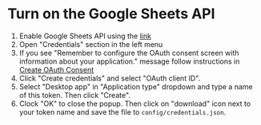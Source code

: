 Turn on the Google Sheets API
=============================

1. Enable Google Sheets API using the [link](https://console.developers.google.com/apis/library/sheets.googleapis.com)
2. Open "Credentials" section in the left menu
3. If you see "Remember to configure the OAuth consent screen with information about your application." message follow instructions in [Create OAuth Consent](create-oauth-consent.md)
4. Click "Create credentials" and select "OAuth client ID".
5. Select "Desktop app" in "Application type" dropdown and type a name of this token. Then click "Create".
6. Clock "OK" to close the popup. Then click on "download" icon next to your token name and save the file to `config/credentials.json`.
